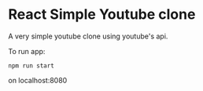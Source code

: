 # React Simple Youtube clone

A very simple youtube clone using youtube's api.

To run app:
```
npm run start
```

on localhost:8080